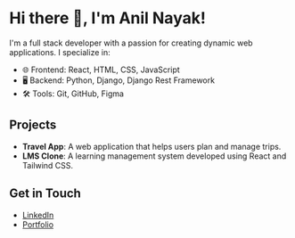 # Hi there 👋, I'm Anil Nayak!

I'm a full stack developer with a passion for creating dynamic web applications. I specialize in:

- 🌐 Frontend: React, HTML, CSS, JavaScript
- 🖥 Backend: Python, Django, Django Rest Framework
- 🛠 Tools: Git, GitHub, Figma

## Projects
- **Travel App**: A web application that helps users plan and manage trips.
- **LMS Clone**: A learning management system developed using React and Tailwind CSS.

## Get in Touch
- [LinkedIn](https://www.linkedin.com/in/your-profile)
- [Portfolio](https://your-portfolio.com)
